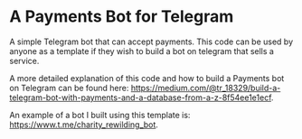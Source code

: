 # A Payments Bot for Telegram
A simple Telegram bot that can accept payments. This code can be used by anyone as a template if they wish to build a bot on telegram that sells a service. 

A more detailed explanation of this code and how to build a Payments bot on Telegram can be found here: https://medium.com/@tr_18329/build-a-telegram-bot-with-payments-and-a-database-from-a-z-8f54ee1e1ecf.

An example of a bot I built using this template is: https://www.t.me/charity_rewilding_bot.
